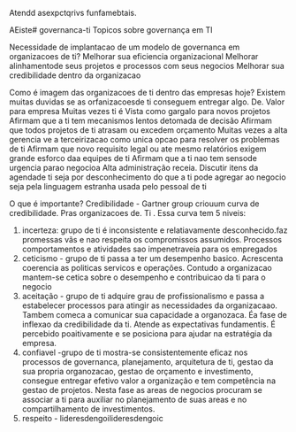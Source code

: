  Atendd asexpctqrivs  funfamebtais.

AEiste# governanca-ti
Topicos sobre governança em TI

Necessidade de implantacao de um modelo de governanca em organizacoes de ti?
Melhorar sua eficiencia organizacional
Melhorar alinhamentode seus projetos e processos com seus negocios
Melhorar sua credibilidade dentro da organizacao

Como é imagem das organizacoes de ti dentro das empresas hoje?
Existem muitas duvidas se as orfanizacoesde ti conseguem entregar algo. De. Valor para empresa
Muitas vezes ti é
Vista como gargalo para novos projetos
Afirmam que a ti tem mecanismos lentos detomada de decisão
Afirmam que todos projetos de ti atrasam ou excedem orçamento
Muitas vezes a alta gerencia ve a terceirizacao como unica opcao para resolver os problemas de ti
Afirmam que novo requisito legal ou ate mesmo relatórios exigem grande esforco daa equipes de ti
Afirmam que a ti nao tem sensode urgencia parao  negocioa
Alta administração receia. Discutir itens da agendade ti seja por desconhecimento do que a ti pode agregar ao negocio seja pela linguagem  estranha usada pelo pessoal de ti

O que é importante?
Credibilidade - Gartner group criouum curva de credibilidade. Pras organizacoes de. Ti . Essa curva tem 5  niveis:
1) incerteza: grupo de ti é inconsistente e relatiavamente desconhecido.faz promessas vãs e nao respeita os compromissos assumidos. Processos comportamentos e atividades sao impenetraveia para os empregados
2) ceticismo - grupo de ti passa a ter um desempenho basico. Acrescenta coerencia as politicas servicos e operações. Contudo a organizacao mantem-se cetica sobre o desempenho e contribuicao da ti para o negocio
3) aceitação - grupo de ti adquire grau de profissionalismo e passa a estabelecer processos para atingir as necessidades da organizacaao. Tambem comeca a comunicar sua capacidade a organozaca. Éa fase de inflexao da credibilidade da ti. Atende as expectativas fundamentis. É percebido poaitivamente e se posiciona para ajudar na estratégia da empresa.
4) confiavel -grupo de ti mostra-se consistentemente eficaz nos processos de governanca, planejamento, arquitetura de ti, gestao da sua propria organozacao, gestao de orçamento e investimento, consegue entregar efetivo valor a organização e tem competência na gestao de projetos. Nesta fase as areas de negocios procuram se associar a ti para  auxiliar no planejamento de suas areas e no compartilhamento de investimentos.
5) respeito - lideresdengoilideresdengoic